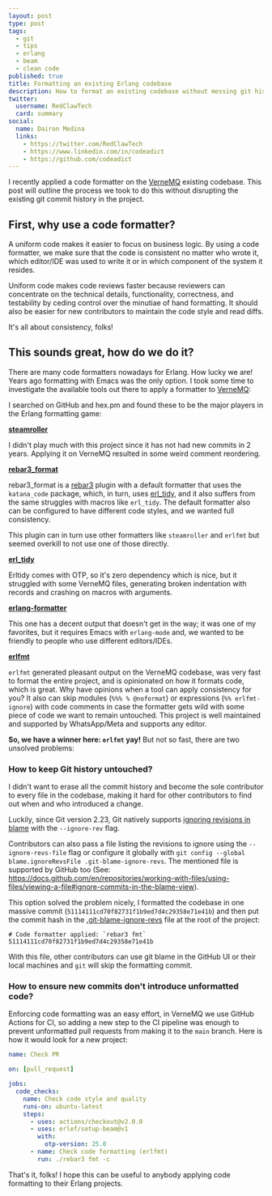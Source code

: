 ```yaml
---
layout: post
type: post
tags:
  - git
  - tips
  - erlang
  - beam
  - clean code
published: true
title: Formatting an existing Erlang codebase
description: How to format an existing codebase without messing git history. Using an Erlang project  with erlfmt as an example.
twitter:
  username: RedClawTech
  card: summary
social:
  name: Dairon Medina
  links:
    - https://twitter.com/RedClawTech
    - https://www.linkedin.com/in/codeadict
    - https://github.com/codeadict
---
```


I recently applied a code formatter on the [VerneMQ](https://vernemq.com) existing codebase. This post will outline the process we took to do this without disrupting the existing git commit history in the project.

## First, why use a code formatter?

A uniform code makes it easier to focus on business logic. By using a code formatter, we make sure that the code is consistent no matter who wrote it, which editor/IDE was used to write it or in which component of the system it resides.

Uniform code makes code reviews faster because reviewers can concentrate on the technical details, functionality, correctness, and testability by ceding control over the minutiae of hand formatting. It should also be easier for new contributors to maintain the code style and read diffs.

It's all about consistency, folks!

## This sounds great, how do we do it?

There are many code formatters nowadays for Erlang. How lucky we are! Years ago formatting with Emacs was the only option. I took some time to investigate the available tools out there to apply a formatter to [VerneMQ](https://vernemq.com):

I searched on GitHub and hex.pm and found these to be the major players in the Erlang formatting game:

**[steamroller](https://github.com/old-reliable/steamroller)**

I didn't play much with this project since it has not had new commits in 2 years. Applying it on VerneMQ resulted in some weird comment reordering.

**[rebar3_format](https://github.com/AdRoll/rebar3_format)**

rebar3_format is a [rebar3](https://rebar3.org) plugin with a default formatter that uses the `katana_code` package, which, in turn, uses [erl_tidy](https://www.erlang.org/docs/23/man/erl_tidy.html), and it also suffers from the same struggles with macros like `erl_tidy`. The default formatter also can be configured to have different code styles, and we wanted full consistency.

This plugin can in turn use other formatters like `steamroller` and `erlfmt` but seemed overkill to not use one of those directly.

**[erl_tidy](https://www.erlang.org/docs/23/man/erl_tidy.html)**

Erltidy comes with OTP, so it's zero dependency which is nice, but it struggled with some VerneMQ files, generating broken indentation with records and crashing on macros with arguments.

**[erlang-formatter](https://github.com/fenollp/erlang-formatter)**

This one has a decent output that doesn't get in the way; it was one of my favorites, but it requires Emacs with `erlang-mode` and, we wanted to be friendly to people who use different editors/IDEs.

**[erlfmt](https://github.com/WhatsApp/erlfmt)**

`erlfmt` generated pleasant output on the VerneMQ codebase, was very fast to format the entire project, and is opinionated on how it formats code, which is great. Why have opinions when a tool can apply consistency for you? It also can skip modules (`%%% % @noformat`) or expressions (`%% erlfmt-ignore`) with code comments in case the formatter gets wild with some piece of code we want to remain untouched. This project is well maintained and supported by WhatsApp/Meta and supports any editor.

**So, we have a winner here: `erlfmt` yay!** But not so fast, there are two unsolved problems:

### How to keep Git history untouched?

I didn't want to erase all the commit history and become the sole contributor to every file in the codebase, making it hard for other contributors to find out when and who introduced a change.

Luckily, since Git version 2.23, Git natively supports [ignoring revisions in blame](https://git-scm.com/docs/git-blame#Documentation/git-blame.txt---ignore-revltrevgt) with the `--ignore-rev` flag.

Contributors can also pass a file listing the revisions to ignore using the `--ignore-revs-file` flag or configure it globally with `git config --global blame.ignoreRevsFile .git-blame-ignore-revs`. The mentioned file is supported by GitHub too (See: https://docs.github.com/en/repositories/working-with-files/using-files/viewing-a-file#ignore-commits-in-the-blame-view).

This option solved the problem nicely, I formatted the codebase in one massive commit (`51114111cd70f82731f1b9ed7d4c29358e71e41b`) and then put the commit hash in the [.git-blame-ignore-revs](https://github.com/vernemq/vernemq/blob/master/.git-blame-ignore-revs) file at the root of the project:

```
# Code formatter applied: `rebar3 fmt`
51114111cd70f82731f1b9ed7d4c29358e71e41b
```

With this file, other contributors can use git blame in the GitHub UI or their local machines and `git` will skip the formatting commit.

### How to ensure new commits don't introduce unformatted code?

Enforcing code formatting was an easy effort, in VerneMQ we use GitHub Actions for CI, so adding a new step to the CI pipeline was enough to prevent unformatted pull requests from making it to the `main` branch. Here is how it would look for a new project:

```yaml
name: Check PR

on: [pull_request]

jobs:
  code_checks:
    name: Check code style and quality
    runs-on: ubuntu-latest
    steps:
      - uses: actions/checkout@v2.0.0
      - uses: erlef/setup-beam@v1
        with:
          otp-version: 25.0
      - name: Check code formatting (erlfmt)
        run: ./rebar3 fmt -c
```

That's it, folks! I hope this can be useful to anybody applying code formatting to their Erlang projects.
